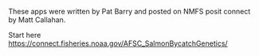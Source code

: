 These apps were written by Pat Barry and posted on NMFS posit connect by Matt Callahan. 

Start here https://connect.fisheries.noaa.gov/AFSC_SalmonBycatchGenetics/
